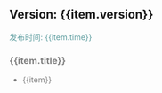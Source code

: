 
<div>
    <div v-for="item in updateList">
        <h2>Version: {{item.version}}</h1>
        <p style="color: cadetblue">发布时间: {{item.time}}</p>
        <div v-for="item in item.desc" style="color: grey">
            <h3 style="color: grey">{{item.title}}</h2>
            <ul>
                <li v-for="item in item.desc">{{item}}</li>
            </ul>
        </div>
    </div>
</div>

<script>
function generatorData(version, time, desc) {
  return {
    version,
    time,
    desc
  }
}

new Vue({
    el: '#main',
    data() {
      return {
        updateList: [
          generatorData('0.3.7', '2019-08-15', [
            {
              title: 'ADAPTATION',
              desc: [
                'Select 组件 mode=region 模块重构，并且适配 H5 端的地址选择'
              ]
            }
          ]),
          generatorData('0.3.6', '2019-08-06', [
            {
              title: 'ADAPTATION',
              desc: [
                'Swiper Card 模式 H5 适配',
                '祝大家明天七夕快乐~'
              ]
            }
          ]),
          generatorData('0.3.5', '2019-08-04', [
            {
              title: 'ADAPTATION',
              desc: [
                'VerticalTab 组件 H5 适配'
              ]
            }
          ]),
          generatorData('0.3.4', '2019-08-03', [
            {
              title: 'BUG',
              desc: [
                '修复 FloatButton 不展开仍然有阴影 bug'
              ]
            }
          ]),
          generatorData('0.3.3', '2019-07-31', [
            {
              title: 'BUG',
              desc: [
                '修复H5 Switch color 为红色不显示问题',
                '修复小程序 Switch 引入报错问题'
              ]
            }
          ]),
          generatorData('0.3.2', '2019-07-31', [
            {
              title: 'ADAPTATION',
              desc: [
                'Switch H5 适配'
              ]
            }
          ]),
          generatorData('0.3.1', '2019-07-30', [
            {
              title: 'ADAPTATION',
              desc: [
                'Checkbox H5 适配'
              ]
            }
          ]),
          generatorData('0.3.0', '2019-07-28', [
            {
              title: 'COMPONENT',
              desc: [
                '新增 Form, FormItem 组件'
              ]
            }, {
               title: 'API',
               desc: [
                 '新增内置校验函数'
               ]
            }, {
               title: 'BUG',
               desc: [
                 '修复 Message 代码不提示问题',
                 '修复文档引入组件描述错误',
                 '修复 Input 组件 H5 下由于 value 绑定而无法输入的 bug（Taro 的 bug）'
               ]
            }
          ]),
          generatorData('0.2.7', '2019-07-23', [
            {
              title: 'COMPONENT',
              desc: [
                '新增 Divider 分割线组件'
              ]
            }, {
              title: 'BUG',
              desc: [
                '修复 Timeline H5 适配问题',
                '修复 Timeline node 节点展示不正确问题'
              ]
            }
          ]),
          generatorData('0.2.6', '2019-07-19', [
            {
              title: 'API',
              desc: [
                'Card 组件新增 shadow 属性'
              ]
            },
            {
              title: 'BUG',
              desc: [
                '修复 Message 的一些小问题'
              ]
            }
          ]),
          generatorData('0.2.5', '2019-07-18', [
            {
              title: 'BUG',
              desc: [
                '修复 Message 重复提示文字消失问题',
                '补全 Message 代码提示'
              ]
            }
          ]),
          generatorData('0.2.4', '2019-07-18', [
            {
              title: 'COMPONENT',
              desc: [
                '新增 Message 消息提示组件'
              ]
            },
            {
              title: 'API',
              desc: [
                '新增 Animation 组件 duration 属性'
              ]
            },
            {
              title: 'BUG',
              desc: [
                '修复 FloatButton 组件拖动穿透事件，拖动卡顿问题，提升动画速度，并新增收拢动画'
              ]
            }
          ]),
          generatorData('0.2.3', '2019-07-15', [
            {
              title: 'COMPONENT',
              desc: [
                '新增 FloatButton 浮动按钮组件'
              ]
            }
          ]),
          generatorData('0.2.2', '2019-07-13', [
            {
              title: 'COMPONENT',
              desc: [
                '新增 Accordion 手风琴组件'
              ]
            }
          ]),
          generatorData('0.2.1', '2019-07-11', [
            {
              title: 'API',
              desc: [
                'Animation 组件',
                '新增 onAnimationStart、onAnimationEnd 事件',
                'Tabs 组件',
                '新增 tabs 属性下的 id 属性',
                '新增 touchMove 可滑动属性',
                'VerticalTab 组件',
                '新增 backTop 属性'
              ]
            }, {
                title: 'BUG',
                desc: [
                  'Card 组件',
                  '修复插入 children 内容时的异常提醒（不影响使用）'
                ]
            }
          ]),
          generatorData('0.2.0', '2019-07-09', [
            {
              title: 'COMPONENT',
              desc: ['新增垂直导航 ClVerticalTab, ClVerticalTabCell 组件']
            }
          ]),
          generatorData('0.1.7', '2019-07-07', [
            {
              title: 'API',
              desc: ['新增 titleBar 组件 renderRight 属性']
            }, {
              title: 'BUG',
              desc: ['解决 浅色 light-pink 失效问题']
            }
          ]),
          generatorData('0.1.6', '2019-07-05', [
            {
              title: 'API',
              desc: ['新增 MenuList list 下 disabled 属性']
            },
            {
              title: 'BUG',
              desc: ['MenuList 点击失效问题']
            }
          ]),
          generatorData('0.1.5', '2019-07-05', [
            {
              title: 'API',
              desc: ['新增 Radio 组件 type 属性下的 list 属性']
            }
          ]),
          generatorData('0.1.4', '2019-07-04', [
            {
              title: 'COMPONENT',
              desc: [
                '新增 Animation 动画组件'
              ]
            }, {
              title: 'API',
              desc: [
                '修改 Timeline 组件 times 属性下 content 格式(string --> string[])',
                  '新增 Timeline 组件 times 属性下 title 属性(string)',
                  '新增 Timeline 组件 times 属性下 node 属性(string)'
              ]
            }
          ]),
          generatorData('0.1.3', '2019-07-02', [
            {
              title: 'BUG_FIX',
              desc: [
                '修复 H5 Button 无动效问题',
                '修复 H5 Timeline 线条过细问题',
                '修复 H5 Swiper 未铺满问题',
                '修复 H5 MenuList 图片过大问题'
              ]
            }
          ]),
          generatorData('0.1.1', '2019-07-01', [
            {
              title: 'BUG_FIX',
              desc: [
                '修复 H5 适配的部分问题',
                '修复 H5 Radio 样式问题'
              ]
            }
          ]),
          generatorData('0.1.0', '2019-06-25',
            [
              {
                title: 'FATURE',
                desc: [
                  'MP-ColorUI 测试版上线'
                ]
              }
            ]
          )
        ]
      }
    }
})
</script>
